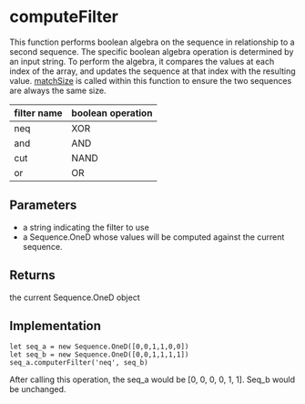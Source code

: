 # computeFilter

This function performs boolean algebra on the sequence in relationship to a second sequence. The specific boolean algebra operation is determined by an input string. To perform the algebra, it compares the values at each index of the array, and updates the sequence at that index with the resulting value. [matchSize](./matchSize.md) is called within this function to ensure the two sequences are always the same size. 

| filter name  | boolean operation |
| ----------- | ----------- |
| neq |  XOR  |
| and | AND |
| cut |  NAND |
| or |  OR |

## Parameters
- a string indicating the filter to use
- a Sequence.OneD whose values will be computed against the current sequence.


## Returns
the current Sequence.OneD object

## Implementation

```tsx
let seq_a = new Sequence.OneD([0,0,1,1,0,0])
let seq_b = new Sequence.OneD([0,0,1,1,1,1])
seq_a.computerFilter('neq', seq_b)
```

After calling this operation, the seq_a would be [0, 0, 0, 0, 1, 1]. Seq_b would be unchanged. 
